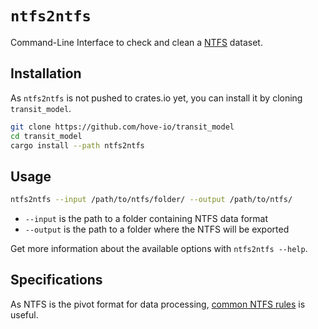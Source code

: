 # `ntfs2ntfs`

Command-Line Interface to check and clean a [NTFS] dataset.

[NTFS]: https://github.com/hove-io/ntfs-specification/blob/master/ntfs_fr.md

## Installation

As `ntfs2ntfs` is not pushed to crates.io yet, you can install it by cloning `transit_model`.

```bash
git clone https://github.com/hove-io/transit_model
cd transit_model
cargo install --path ntfs2ntfs
```

## Usage

```bash
ntfs2ntfs --input /path/to/ntfs/folder/ --output /path/to/ntfs/
```

* `--input` is the path to a folder containing NTFS data format
* `--output` is the path to a folder where the NTFS will be exported

Get more information about the available options with `ntfs2ntfs --help`.

## Specifications

As NTFS is the pivot format for data processing, [common NTFS rules] is useful.

[common NTFS rules]: ../documentation/common_ntfs_rules.md
